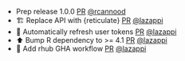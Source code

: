 - Prep release 1.0.0 [PR](https://github.com/laminlabs/laminr/pull/152) [@rcannood](https://github.com/rcannood)
- 🏗️  Replace API with {reticulate} [PR](https://github.com/laminlabs/laminr/pull/146) [@lazappi](https://github.com/lazappi)
- 🚸 Automatically refresh user tokens [PR](https://github.com/laminlabs/laminr/pull/145) [@lazappi](https://github.com/lazappi)
- ⬆️ Bump R dependency to >= 4.1 [PR](https://github.com/laminlabs/laminr/pull/142) [@lazappi](https://github.com/lazappi)
- 👷 Add rhub GHA workflow [PR](https://github.com/laminlabs/laminr/pull/141) [@lazappi](https://github.com/lazappi)
